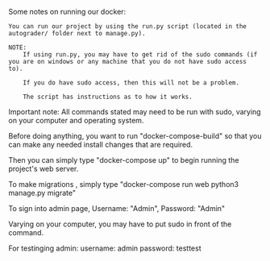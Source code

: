 Some notes on running our docker:
	
	You can run our project by using the run.py script (located in the autograder/ folder next to manage.py).

	NOTE:
		If using run.py, you may have to get rid of the sudo commands (if you are on windows or any machine that you do not have sudo access to).

		If you do have sudo access, then this will not be a problem.

		The script has instructions as to how it works.

Important note:
	All commands stated may need to be run with sudo, varying on your computer and operating system.

Before doing anything, you want to run "docker-compose-build" so that you can make any needed install changes that are required.

Then you can simply type "docker-compose up" to begin running the project's web server.

To make migrations , simply type "docker-compose run web python3 manage.py migrate"

To sign into admin page, Username: "Admin", Password: "Admin"

Varying on your computer, you may have to put sudo in front of the command.


For testinging admin:
	username: admin
	password: testtest
